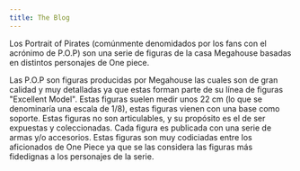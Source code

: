 ```yaml
---
title: The Blog
---
```


Los Portrait of Pirates (comúnmente denomidados por los fans con el acrónimo de P.O.P) son una serie de figuras de la casa Megahouse basadas en distintos personajes de One piece.

Las P.O.P son figuras producidas por Megahouse las cuales son de gran calidad y muy detalladas ya que estas forman parte de su línea de figuras "Excellent Model". Estas figuras suelen medir unos 22 cm (lo que se denominaría una escala de 1/8), estas figuras vienen con una base como soporte. Estas figuras no son articulables, y su propósito es el de ser expuestas y coleccionadas. Cada figura es publicada con una serie de armas y/o accesorios. Estas figuras son muy codiciadas entre los aficionados de One Piece ya que se las considera las figuras más fidedignas a los personajes de la serie.